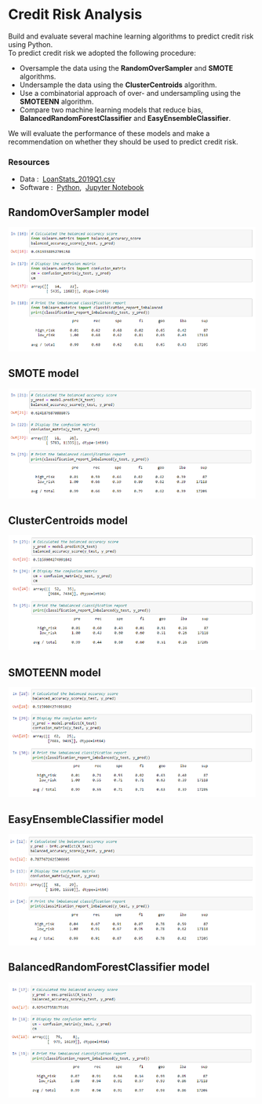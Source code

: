 # Credit Risk Analysis
Build and evaluate several machine learning algorithms to predict credit risk using Python. <br/> 
To predict credit risk we adopted the following procedure:  <br/>

- Oversample the data using the **RandomOverSampler** and **SMOTE** algorithms.
- Undersample the data using the **ClusterCentroids** algorithm.
- Use a combinatorial approach of over- and undersampling using the **SMOTEENN** algorithm.
- Compare two machine learning models that reduce bias, **BalancedRandomForestClassifier** and **EasyEnsembleClassifier**.

We will evaluate the performance of these models and make a recommendation on whether they should be used to predict credit risk.

### Resources
- Data :&nbsp; [LoanStats_2019Q1.csv]()
- Software :&nbsp; [Python](https://www.python.org/downloads/),&nbsp; [Jupyter Notebook](https://www.anaconda.com/products/distribution)

## RandomOverSampler model

![01.png](Images/01.png)


## SMOTE model

![02.png](Images/02.png)


## ClusterCentroids model

![03.png](Images/03.png)


## SMOTEENN model

![04.png](Images/04.png)


## EasyEnsembleClassifier model

![05.png](Images/05.png)


## BalancedRandomForestClassifier model

![06.png](Images/06.png)
